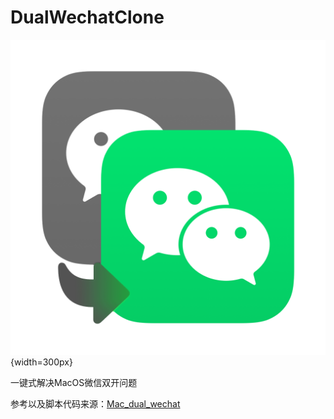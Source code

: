# DualWechatClone

![icon](/res/AppIcon.png){width=300px}

一键式解决MacOS微信双开问题

参考以及脚本代码来源：[Mac_dual_wechat](https://github.com/engrecho/Mac_dual_wechat) 
